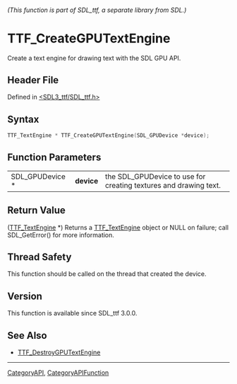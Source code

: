 ###### (This function is part of SDL_ttf, a separate library from SDL.)
# TTF_CreateGPUTextEngine

Create a text engine for drawing text with the SDL GPU API.

## Header File

Defined in [<SDL3_ttf/SDL_ttf.h>](https://github.com/libsdl-org/SDL_ttf/blob/main/include/SDL3_ttf/SDL_ttf.h)

## Syntax

```c
TTF_TextEngine * TTF_CreateGPUTextEngine(SDL_GPUDevice *device);
```

## Function Parameters

|                 |            |                                                                  |
| --------------- | ---------- | ---------------------------------------------------------------- |
| SDL_GPUDevice * | **device** | the SDL_GPUDevice to use for creating textures and drawing text. |

## Return Value

([TTF_TextEngine](TTF_TextEngine) *) Returns a
[TTF_TextEngine](TTF_TextEngine) object or NULL on failure; call
SDL_GetError() for more information.

## Thread Safety

This function should be called on the thread that created the device.

## Version

This function is available since SDL_ttf 3.0.0.

## See Also

- [TTF_DestroyGPUTextEngine](TTF_DestroyGPUTextEngine)

----
[CategoryAPI](CategoryAPI), [CategoryAPIFunction](CategoryAPIFunction)

